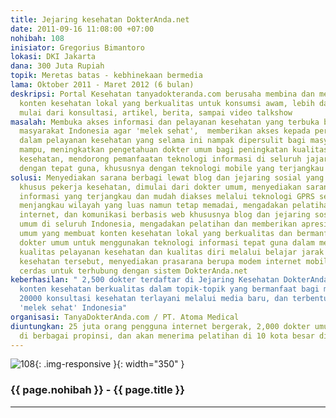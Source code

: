 ```yaml
---
title: Jejaring kesehatan DokterAnda.net
date: 2011-09-16 11:08:00 +07:00
nohibah: 108
inisiator: Gregorius Bimantoro
lokasi: DKI Jakarta
dana: 300 Juta Rupiah
topik: Meretas batas - kebhinekaan bermedia
lama: Oktober 2011 - Maret 2012 (6 bulan)
deskripsi: Portal Kesehatan tanyadokteranda.com berusaha membina dan mengumpulkan
  konten kesehatan lokal yang berkualitas untuk konsumsi awam, lebih dari 3000 konten
  mulai dari konsultasi, artikel, berita, sampai video talkshow
masalah: Membuka akses informasi dan pelayanan kesehatan yang terbuka bagi sebesar-besarnya
  masyarakat Indonesia agar 'melek sehat',  memberikan akses kepada persyaratan bantuan
  dalam pelayanan kesehatan yang selama ini nampak dipersulit bagi masyarakat kurang
  mampu, meningkatkan pengetahuan dokter umum bagi peningkatan kualitas pelayanan
  kesehatan, mendorong pemanfaatan teknologi informasi di seluruh jajaran kesehatan
  dengan tepat guna, khususnya dengan teknologi mobile yang terjangkau
solusi: Menyediakan sarana berbagi lewat blog dan jejaring sosial yang terpercaya
  khusus pekerja kesehatan, dimulai dari dokter umum, menyediakan sarana teknologi
  informasi yang terjangkau dan mudah diakses melalui teknologi GPRS sehingga dapat
  menjangkau wilayah yang luas namun tetap memadai, mengadakan pelatihan dasar komputer,
  internet, dan komunikasi berbasis web khususnya blog dan jejaring sosial bagi dokter
  umum di seluruh Indonesia, mengadakan pelatihan dan memberikan apresiasi untuk dokter
  umum yang membuat konten kesehatan lokal yang berkualitas dan bermanfaat, mendorong
  dokter umum untuk menggunakan teknologi informasi tepat guna dalam meningkatkan
  kualitas pelayanan kesehatan dan kualitas diri melalui belajar jarak jauh dari jejaring
  kesehatan tersebut, menyediakan prasarana berupa modem internet mobile atau ponsel
  cerdas untuk terhubung dengan sistem DokterAnda.net
keberhasilan: " 2,500 dokter terdaftar di Jejaring Kesehatan DokterAnda.net, 5000
  konten kesehatan berkualitas dalam topik-topik yang bermanfaat bagi masyarakat,
  20000 konsultasi kesehatan terlayani melalui media baru, dan terbentuk kriteria
  'melek sehat' Indonesia"
organisasi: TanyaDokterAnda.com / PT. Atoma Medical
diuntungkan: 25 juta orang pengguna internet bergerak, 2,000 dokter umum yang tersebar
  di berbagai propinsi, dan akan menerima pelatihan di 10 kota besar di Indonesia
---
```


![108](/static/img/hibahcmb/108.png){: .img-responsive }{: width="350" }

### {{ page.nohibah }} - {{ page.title }}

---

